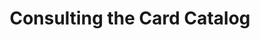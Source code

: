---
pid: '68'
_date: between 1934 and 2009
derivativo_link: https://derivativo-3.library.columbia.edu/iiif/2/ldpd:341103/
dlc_link: https://dlc.library.columbia.edu/catalog/cul:gmsbcc2g43
format: photographs
iiif_json: https://derivativo-3.library.columbia.edu/iiif/2/ldpd:341103/info.json
_name: Bubley, Esther
native_jpg: https://derivativo-3.library.columbia.edu/iiif/2/ldpd:341103/full/!768,768/0/native.jpg
shelf_location: Box no. Box 138, Folder no. Folder 3 (Administration - Provost - Libraries,
  Butler Cataloging Department), Historical Photograph Collection
subjects: Card catalogs; Priests; New York (N.Y.); Butler Library
summary: Image of a priest looking through card catalog.
title: Consulting the Card Catalog
permalink: /photos/68/
layout: photo-page
---